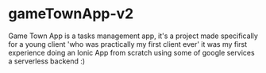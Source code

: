 # gameTownApp-v2

Game Town App is a tasks management app, it's a project made specifically for a young client 
'who was practically my first client ever'
it was my first experience doing an Ionic App from scratch using some of google services a serverless backend :)
